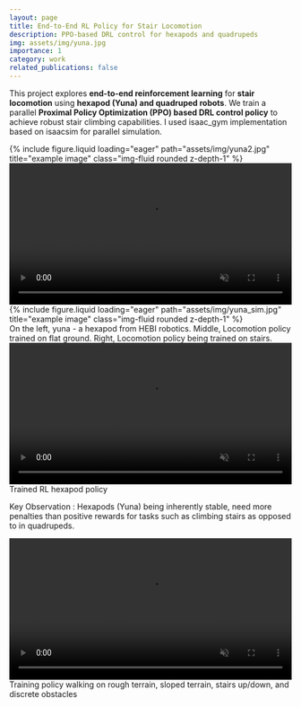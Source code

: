 ```yaml
---
layout: page
title: End-to-End RL Policy for Stair Locomotion
description: PPO-based DRL control for hexapods and quadrupeds
img: assets/img/yuna.jpg
importance: 1
category: work
related_publications: false
---
```


This project explores **end-to-end reinforcement learning** for **stair locomotion** using **hexapod (Yuna) and quadruped robots**. We train a parallel **Proximal Policy Optimization (PPO) based DRL control policy** to achieve robust stair climbing capabilities.
I used isaac_gym implementation based on isaacsim for parallel simulation. 


<!-- To give your project a background in the portfolio page, just add the img tag to the front matter like so:

    ---
    layout: page
    title: project
    description: a project with a background image
    img: /assets/img/12.jpg
    --- -->

<div class="row">
    <!-- Left Image -->
    <div class="col-sm mt-3 mt-md-0">
        {% include figure.liquid loading="eager" path="assets/img/yuna2.jpg" title="example image" class="img-fluid rounded z-depth-1" %}
    </div>

<!-- Middle Video -->
<div class="col-sm mt-3 mt-md-0">
    <video autoplay loop muted playsinline class="img-fluid rounded z-depth-1" style="width: 100%; max-height: 100%;">
        <source src="{{ 'assets/video/yuna_flat.mp4' | relative_url }}" type="video/mp4">
        Your browser does not support the video tag.
    </video>
</div>


<!-- Right Image -->
<div class="col-sm mt-3 mt-md-0">
        {% include figure.liquid loading="eager" path="assets/img/yuna_sim.jpg" title="example image" class="img-fluid rounded z-depth-1" %}
    </div>
</div>

<div class="caption">
    On the left, yuna - a hexapod from HEBI robotics. Middle, Locomotion policy trained on flat ground. Right, Locomotion policy being trained on stairs.
</div>

<div class="row">
    <div class="col-sm mt-3 mt-md-0">
        <video autoplay loop muted playsinline class="img-fluid rounded z-depth-1" style="width: 100%;">
            <source src="{{ 'assets/video/yuna_stair2.mp4' | relative_url }}" type="video/mp4">
            Your browser does not support the video tag.
        </video>
    </div>
</div>
<div class="caption">
    Trained RL hexapod policy
</div>

Key Observation : Hexapods (Yuna) being inherently stable, need more penalties than positive rewards for tasks such as climbing stairs as opposed to in quadrupeds.

<div class="row">
    <div class="col-sm mt-3 mt-md-0">
        <video autoplay loop muted playsinline class="img-fluid rounded z-depth-1" style="width: 100%;">
            <source src="{{ 'assets/video/yuna_stair.mp4' | relative_url }}" type="video/mp4">
            Your browser does not support the video tag.
        </video>
    </div>
</div>
<div class="caption">
    Training policy walking on rough terrain, sloped terrain, stairs up/down, and discrete obstacles
</div>

<!-- </div>
<!-- <div class="caption">
    You can also have artistically styled 2/3 + 1/3 images, like these.
</div>

The code is simple.
Just wrap your images with `<div class="col-sm">` and place them inside `<div class="row">` (read more about the <a href="https://getbootstrap.com/docs/4.4/layout/grid/">Bootstrap Grid</a> system).
To make images responsive, add `img-fluid` class to each; for rounded corners and shadows use `rounded` and `z-depth-1` classes.
Here's the code for the last row of images above:

{% raw %}

```html
<div class="row justify-content-sm-center">
  <div class="col-sm-8 mt-3 mt-md-0">
    {% include figure.liquid path="assets/img/6.jpg" title="example image" class="img-fluid rounded z-depth-1" %}
  </div>
  <div class="col-sm-4 mt-3 mt-md-0">
    {% include figure.liquid path="assets/img/11.jpg" title="example image" class="img-fluid rounded z-depth-1" %}
  </div>
</div>
<!-- ``` --> 

<!-- {% endraw %} -->
